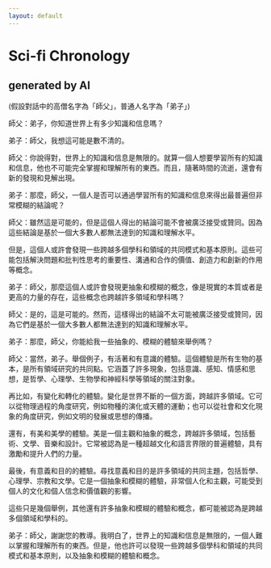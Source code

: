 ```yaml
---
layout: default
---
```

# Sci-fi Chronology

## generated by AI

(假設對話中的高僧名字為「師父」，普通人名字為「弟子」)

師父：弟子，你知道世界上有多少知識和信息嗎？

弟子：師父，我想這可能是數不清的。

師父：你說得對，世界上的知識和信息是無限的。就算一個人想要學習所有的知識和信息，他也不可能完全掌握和理解所有的東西。而且，隨著時間的流逝，還會有新的發現和見解出現。

弟子：那麼，師父，一個人是否可以通過學習所有的知識和信息來得出最普遍但非常模糊的結論呢？

師父：雖然這是可能的，但是這個人得出的結論可能不會被廣泛接受或贊同。因為這些結論是基於一個大多數人都無法達到的知識和理解水平。

但是，這個人或許會發現一些跨越多個學科和領域的共同模式和基本原則。這些可能包括解決問題和批判性思考的重要性、溝通和合作的價值、創造力和創新的作用等概念。

弟子：師父，那麼這個人或許會發現更抽象和模糊的概念，像是現實的本質或者是更高的力量的存在，這些概念也跨越許多領域和學科嗎？

師父：是的，這是可能的。然而，這樣得出的結論不太可能被廣泛接受或贊同，因為它們是基於一個大多數人都無法達到的知識和理解水平。

弟子：那麼，師父，你能給我一些抽象的、模糊的體驗來舉例嗎？

師父：當然，弟子。舉個例子，有活著和有意識的體驗。這個體驗是所有生物的基本，是所有領域研究的共同點。它涵蓋了許多現象，包括意識、感知、情感和思想，是哲學、心理學、生物學和神經科學等領域的關注對象。

再比如，有變化和轉化的體驗。變化是世界不斷的一個方面，跨越許多領域。它可以從物理過程的角度研究，例如物種的演化或天體的運動；也可以從社會和文化現象的角度研究，例如文明的發展或思想的傳播。

還有，有美和美學的體驗。美是一個主觀和抽象的概念，跨越許多領域，包括藝術、文學、音樂和設計。它常被認為是一種超越文化和語言界限的普遍體驗，具有激勵和提升人們的力量。

最後，有意義和目的的體驗。尋找意義和目的是許多領域的共同主題，包括哲學、心理學、宗教和文學。它是一個抽象和模糊的體驗，非常個人化和主觀，可能受到個人的文化和個人信念和價值觀的影響。

這些只是幾個舉例，其他還有許多抽象和模糊的體驗和概念，都可能被認為是跨越多個領域和學科的。

弟子：師父，謝謝您的教導。我明白了，世界上的知識和信息是無限的，一個人難以掌握和理解所有的東西。但是，他也許可以發現一些跨越多個學科和領域的共同模式和基本原則，以及抽象和模糊的體驗和概念。
